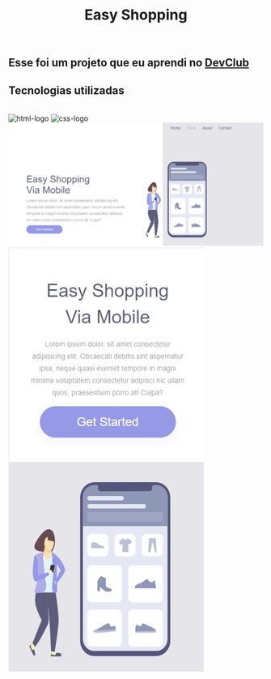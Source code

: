 <h1 align="center"> Easy Shopping</h1>
<br>
<h2>Esse foi um projeto que eu aprendi no <a href="https://rodolfomori.com.br/devclub/">DevClub</a>


<h2>Tecnologias utilizadas</h2>
<br>
  <img src="https://img.shields.io/badge/HTML5-E34F26?style=for-the-badge&logo=html5&logoColor=white" alt="html-logo"/> 
  <img src="https://img.shields.io/badge/CSS3-1572B6?style=for-the-badge&logo=css3&logoColor=white" alt="css-logo"/>
   <img src="https://raw.githubusercontent.com/MarcosCaetano067/Easy-shopping/4b990f4420237adfa16601d672208177b37903c9/img/desktop.png"/>
    <img src="https://github.com/MarcosCaetano067/Easy-shopping/blob/main/img/mobile.png?raw=true"/>
  
